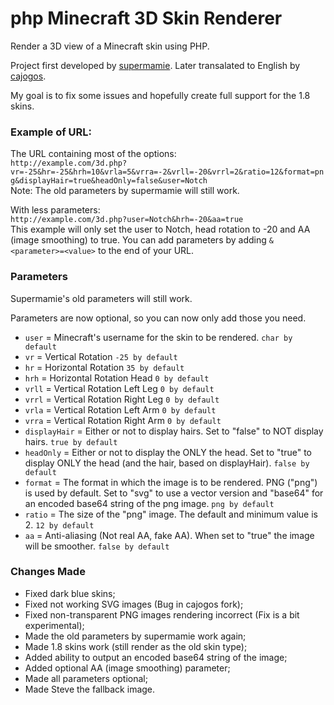 php Minecraft 3D Skin Renderer
=====================

Render a 3D view of a Minecraft skin using PHP.

Project first developed by <a href="https://github.com/supermamie/php-Minecraft-3D-skin" target="_blank">supermamie</a>. Later transalated to English by <a href="https://github.com/cajogos/php-Minecraft-3D-Skin-Renderer" target="_blank">cajogos</a>.

My goal is to fix some issues and hopefully create full support for the 1.8 skins.

### Example of URL:
The URL containing most of the options:<br/>
`http://example.com/3d.php?vr=-25&hr=-25&hrh=10&vrla=5&vrra=-2&vrll=-20&vrrl=2&ratio=12&format=png&displayHair=true&headOnly=false&user=Notch`<br/>
Note: The old parameters by supermamie will still work.

With less parameters:<br/>
`http://example.com/3d.php?user=Notch&hrh=-20&aa=true`<br/>
This example will only set the user to Notch, head rotation to -20 and AA (image smoothing) to true. You can add parameters by adding `&<parameter>=<value>` to the end of your URL.

### Parameters
Supermamie's old parameters will still work.

Parameters are now optional, so you can now only add those you need.

- `user` = Minecraft's username for the skin to be rendered. `char by default`
- `vr` = Vertical Rotation `-25 by default`
- `hr` = Horizontal Rotation `35 by default`
- `hrh` = Horizontal Rotation Head `0 by default`
- `vrll` = Vertical Rotation Left Leg `0 by default`
- `vrrl` = Vertical Rotation Right Leg `0 by default`
- `vrla` = Vertical Rotation Left Arm `0 by default`
- `vrra` = Vertical Rotation Right Arm `0 by default`
- `displayHair` = Either or not to display hairs. Set to "false" to NOT display hairs. `true by default`
- `headOnly` = Either or not to display the ONLY the head. Set to "true" to display ONLY the head (and the hair, based on displayHair). `false by default`
- `format` = The format in which the image is to be rendered. PNG ("png") is used by default. Set to "svg" to use a vector version and "base64" for an encoded base64 string of the png image. `png by default`
- `ratio` = The size of the "png" image. The default and minimum value is 2. `12 by default`
- `aa` = Anti-aliasing (Not real AA, fake AA). When set to "true" the image will be smoother. `false by default`

### Changes Made
- Fixed dark blue skins;
- Fixed not working SVG images (Bug in cajogos fork);
- Fixed non-transparent PNG images rendering incorrect (Fix is a bit experimental);
- Made the old parameters by supermamie work again;
- Made 1.8 skins work (still render as the old skin type);
- Added ability to output an encoded base64 string of the image;
- Added optional AA (image smoothing) parameter;
- Made all parameters optional;
- Made Steve the fallback image.